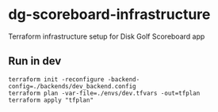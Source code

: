 # dg-scoreboard-infrastructure
Terraform infrastructure setup for Disk Golf Scoreboard app

## Run in dev
```
terraform init -reconfigure -backend-config=./backends/dev_backend.config
terraform plan -var-file=./envs/dev.tfvars -out=tfplan
terraform apply "tfplan"
```